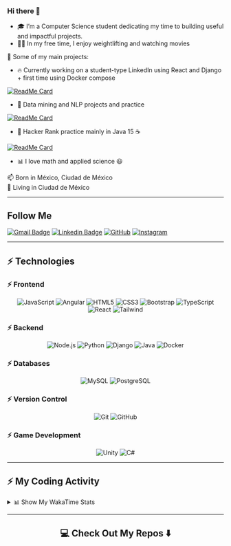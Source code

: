 ### Hi there 👋

- 🎓 I’m a Computer Science student dedicating my time to building useful and impactful projects.  
- 🏋️‍♂️ In my free time, I enjoy weightlifting and watching movies


🚀 Some of my main projects:

- 🔥 Currently working on a student-type LinkedIn using React and Django + first time using Docker compose

[![ReadMe Card](https://github-readme-stats.vercel.app/api/pin/?username=arielmerinos&repo=IngenieriaSoftware)](https://github.com/arielmerinos/IngenieriaSoftware)

- 🤖 Data mining and NLP projects and practice 

[![ReadMe Card](https://github-readme-stats.vercel.app/api/pin/?username=JSR-Mario&repo=MeIA)](https://github.com/JSR-Mario/MeIA)

- 🧠 Hacker Rank practice mainly in Java 15 ☕️ 

[![ReadMe Card](https://github-readme-stats.vercel.app/api/pin/?username=JSR-Mario&repo=hackerRankPractice)](https://github.com/JSR-Mario/hackerRankPractice)


- :bar_chart: I love math and applied science 😃

<p> 
📫  Born in México, Ciudad de México
<br>
📌  Living in Ciudad de México
</p>

<hr>

## Follow Me

[![Gmail Badge](https://img.shields.io/badge/-juan.mario.sosa.p@gmail.com-c14438?style=flat-square&logo=Gmail&logoColor=white&link=mailto:juan.mario.sosa.p@gmail.com)](mailto:juan.mario.sosa.p@gmail.com)
[![Linkedin Badge](https://img.shields.io/badge/-Juan_Sosa-blue?style=flat-square&logo=Linkedin&logoColor=white&link=https://www.linkedin.com/in/juan-sosa-997405294/)](https://www.linkedin.com/in/juan-sosa-997405294/)
[![GitHub](https://img.shields.io/badge/-GitHub-181717?style=flat-square&logo=github&logoColor=white&link=https://github.com/JuanSosaCiencias)](https://github.com/JuanSosaCiencias)
[![Instagram](https://img.shields.io/badge/-Instagram-333333?style=flat-square&logo=instagram&logoColor=white&link=https://www.instagram.com/jsr_mario)](https://www.instagram.com/jsr_mario)

<hr>

## ⚡ Technologies

### ⚡ Frontend  
<p align="center">
  <img alt="JavaScript" src="https://img.shields.io/badge/-JavaScript-black?style=flat-square&logo=javascript" />
  <img alt="Angular"    src="https://img.shields.io/badge/-Angular-black?style=flat-square&logo=angular" />
  <img alt="HTML5"      src="https://img.shields.io/badge/-HTML5-E34F26?style=flat-square&logo=html5&logoColor=white" />
  <img alt="CSS3"       src="https://img.shields.io/badge/-CSS3-1572B6?style=flat-square&logo=css3" />
  <img alt="Bootstrap"  src="https://img.shields.io/badge/-Bootstrap-563D7C?style=flat-square&logo=bootstrap" />
  <img alt="TypeScript" src="https://img.shields.io/badge/-TypeScript-black?style=flat-square&logo=typescript" />
  <img alt="React"      src="https://img.shields.io/badge/-React-black?style=flat-square&logo=react" />
  <img alt="Tailwind"   src="https://img.shields.io/badge/-Tailwind%20CSS-black?style=flat-square&logo=tailwind-css" />
</p>

### ⚡ Backend  
<p align="center">
  <img alt="Node.js" src="https://img.shields.io/badge/-Nodejs-black?style=flat-square&logo=Node.js" />
  <img alt="Python"  src="https://img.shields.io/badge/-Python-black?style=flat-square&logo=python" />
  <img alt="Django"  src="https://img.shields.io/badge/-Django-black?style=flat-square&logo=django" />
  <img alt="Java"    src="https://img.shields.io/badge/-Java-black?style=flat-square&logo=java" />
  <img alt="Docker"  src="https://img.shields.io/badge/-Docker-black?style=flat-square&logo=docker" />
</p>

### ⚡ Databases  
<p align="center">
  <img alt="MySQL"      src="https://img.shields.io/badge/-MySQL-black?style=flat-square&logo=mysql" />
  <img alt="PostgreSQL" src="https://img.shields.io/badge/-PostgreSQL-black?style=flat-square&logo=postgresql" />
</p>

### ⚡ Version Control  
<p align="center">
  <img alt="Git"    src="https://img.shields.io/badge/-Git-black?style=flat-square&logo=git" />
  <img alt="GitHub" src="https://img.shields.io/badge/-GitHub-181717?style=flat-square&logo=github" />
</p>

### ⚡ Game Development  
<p align="center">
  <img alt="Unity" src="https://img.shields.io/badge/-Unity-black?style=flat-square&logo=unity" />
  <img alt="C#"    src="https://img.shields.io/badge/-C%23-black?style=flat-square&logo=csharp" />
</p>


<hr>
<!--
![Github Stats](https://github-readme-stats.vercel.app/api?username=JuanSosaCiencias&count_private=true&show_icons=true)
[![Top Langs](https://github-readme-stats.vercel.app/api/top-langs/?username=minoveaz&layout=compact)](https://github.com/anuraghazra/github-readme-stats)
-->

## ⚡ My Coding Activity

<details>
  <summary>📊 Show My WakaTime Stats</summary>

  <!-- wakatime-stats injected here -->
  <!--START_SECTION:waka-->
![Code Time](http://img.shields.io/badge/Code%20Time-256%20hrs%2033%20mins-blue)

![Profile Views](http://img.shields.io/badge/Profile%20Views-0-blue)

**🐱 My GitHub Data** 

> 📦 544.9 kB Used in GitHub's Storage 
 > 
> 🏆 406 Contributions in the Year 2025
 > 
> 💼 Opted to Hire
 > 
> 📜 22 Public Repositories 
 > 
> 🔑 6 Private Repositories 
 > 
**I'm a Night 🦉** 

```text
🌞 Morning                333 commits         ████░░░░░░░░░░░░░░░░░░░░░   15.07 % 
🌆 Daytime                355 commits         ████░░░░░░░░░░░░░░░░░░░░░   16.07 % 
🌃 Evening                1231 commits        ██████████████░░░░░░░░░░░   55.73 % 
🌙 Night                  290 commits         ███░░░░░░░░░░░░░░░░░░░░░░   13.13 % 
```
📅 **I'm Most Productive on Tuesday** 

```text
Monday                   239 commits         ███░░░░░░░░░░░░░░░░░░░░░░   10.82 % 
Tuesday                  545 commits         ██████░░░░░░░░░░░░░░░░░░░   24.67 % 
Wednesday                380 commits         ████░░░░░░░░░░░░░░░░░░░░░   17.20 % 
Thursday                 332 commits         ████░░░░░░░░░░░░░░░░░░░░░   15.03 % 
Friday                   385 commits         ████░░░░░░░░░░░░░░░░░░░░░   17.43 % 
Saturday                 96 commits          █░░░░░░░░░░░░░░░░░░░░░░░░   04.35 % 
Sunday                   232 commits         ███░░░░░░░░░░░░░░░░░░░░░░   10.50 % 
```


📊 **This Week I Spent My Time On** 

```text
🕑︎ Time Zone: America/Mexico_City

💬 Programming Languages: 
Other                    11 hrs 15 mins      ████████████████████░░░░░   78.22 % 
Python                   1 hr 48 mins        ███░░░░░░░░░░░░░░░░░░░░░░   12.51 % 
TeX                      1 hr 9 mins         ██░░░░░░░░░░░░░░░░░░░░░░░   08.09 % 
Markdown                 5 mins              ░░░░░░░░░░░░░░░░░░░░░░░░░   00.63 % 
dosini                   4 mins              ░░░░░░░░░░░░░░░░░░░░░░░░░   00.53 % 

🔥 Editors: 
Chrome                   11 hrs 19 mins      ████████████████████░░░░░   78.71 % 
Jupyterlab               1 hr 39 mins        ███░░░░░░░░░░░░░░░░░░░░░░   11.47 % 
Neovim                   1 hr 24 mins        ██░░░░░░░░░░░░░░░░░░░░░░░   09.82 % 

🐱‍💻 Projects: 
cripto-seguridad         8 hrs 18 mins       ██████████████░░░░░░░░░░░   57.69 % 
complejidad              2 hrs 38 mins       █████░░░░░░░░░░░░░░░░░░░░   18.33 % 
MIT                      1 hr 48 mins        ███░░░░░░░░░░░░░░░░░░░░░░   12.58 % 
SS                       1 hr 25 mins        ██░░░░░░░░░░░░░░░░░░░░░░░   09.91 % 
Unknown Project          4 mins              ░░░░░░░░░░░░░░░░░░░░░░░░░   00.57 % 

💻 Operating System: 
Linux                    13 hrs 33 mins      ████████████████████████░   94.21 % 
Windows                  49 mins             █░░░░░░░░░░░░░░░░░░░░░░░░   05.79 % 
```

**I Mostly Code in Java** 

```text
Java                     17 repos            ██████████░░░░░░░░░░░░░░░   41.46 % 
Jupyter Notebook         7 repos             ████░░░░░░░░░░░░░░░░░░░░░   17.07 % 
TeX                      5 repos             ███░░░░░░░░░░░░░░░░░░░░░░   12.20 % 
HTML                     4 repos             ██░░░░░░░░░░░░░░░░░░░░░░░   09.76 % 
TypeScript               2 repos             █░░░░░░░░░░░░░░░░░░░░░░░░   04.88 % 
```



**Timeline**

![Lines of Code chart](https://raw.githubusercontent.com/JSR-Mario/JSR-Mario/main/assets/bar_graph.png)


 Last Updated on 26/10/2025 00:58:25 UTC
<!--END_SECTION:waka-->

<!-- Activity graph below -->
[![Activity Graph](https://github-readme-activity-graph.vercel.app/graph?username=JSR-Mario&theme=dracula)](https://github.com/Ashutosh00710/github-readme-activity-graph)


</details>

<hr>

<h2  align="center">💻 Check Out My Repos ⬇️ </h2>


